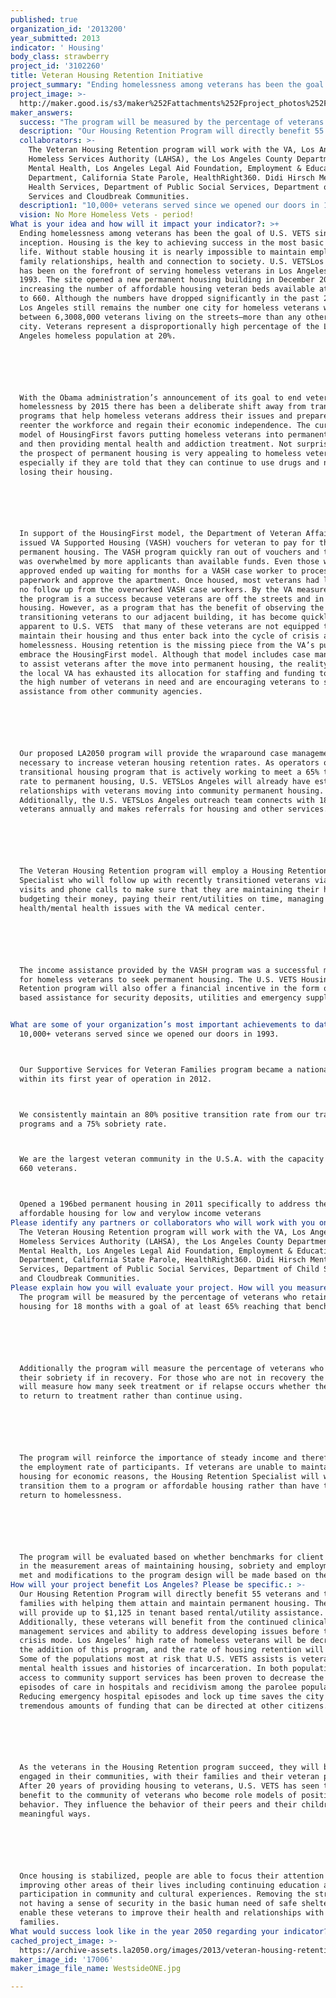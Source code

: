 ```yaml
---
published: true
organization_id: '2013200'
year_submitted: 2013
indicator: ' Housing'
body_class: strawberry
project_id: '3102260'
title: Veteran Housing Retention Initiative
project_summary: "Ending homelessness among veterans has been the goal of U.S. VETS since its inception. Housing is the key to achieving success in the most basic needs of life. Without stable housing it is nearly impossible to maintain employment, family relationships, health and connection to society. U.S. VETS-Los Angeles has been on the forefront of serving homeless veterans in Los Angeles since 1993. The site opened a new permanent housing building in December 2011 increasing the number of affordable housing veteran beds available at the site to 660. Although the numbers have dropped significantly in the past 20 years, Los Angeles still remains the number one city for homeless veterans with between 6,300-8,000 veterans living on the streets—more than any other American city. Veterans represent a disproportionally high percentage of the Los Angeles homeless population at 20%.\r\n\r\nWith the Obama administration’s announcement of its goal to end veteran homelessness by 2015 there has been a deliberate shift away from transitional programs that help homeless veterans address their issues and prepare them to re-enter the workforce and regain their economic independence. The current model of Housing-First favors putting homeless veterans into permanent housing and then providing mental health and addiction treatment. Not surprisingly, the prospect of permanent housing is very appealing to homeless veterans, especially if they are told that they can continue to use drugs and not risk losing their housing.\r\n\r\nIn support of the Housing-First model, the Department of Veteran Affairs (VA) issued VA Supported Housing (VASH) vouchers for veteran to pay for the permanent housing. The VASH program quickly ran out of vouchers and the system was overwhelmed by more applicants than available funds. Even those who were approved ended up waiting for months for a VASH case worker to process their paperwork and approve the apartment. Once housed, most veterans had little to no follow up from the overworked VASH case workers. By the VA measurements, the program is a success because veterans are off the streets and in permanent housing. However, as a program that has the benefit of observing the transitioning veterans to our adjacent building, it has become quickly apparent to U.S. VETS  that many of these veterans are not equipped to maintain their housing and thus enter back into the cycle of crisis and homelessness. Housing retention is the missing piece from the VA’s push to embrace the Housing-First model. Although that model includes case management to assist veterans after the move into permanent housing, the reality is that the local VA has exhausted its allocation for staffing and funding to serve the high number of veterans in need and are encouraging veterans to seek assistance from other community agencies. \r\n\r\nOur proposed LA2050 program will provide the wrap-around case management necessary to increase veteran housing retention rates. As operators of a transitional housing program that is actively working to meet a 65% transition rate to permanent housing, U.S. VETS-Los Angeles will already have established relationships with veterans moving into community permanent housing. Additionally, the U.S. VETS-Los Angeles outreach team connects with 1800-2000 veterans annually and makes referrals for housing and other services.\r\n\r\nThe Veteran Housing Retention program will employ a Housing Retention Specialist who will follow up with recently transitioned veterans via personal visits and phone calls to make sure that they are maintaining their homes, budgeting their money, paying their rent/utilities on time, managing their health/mental health issues with the VA medical center.\r\n\r\nThe income assistance provided by the VASH program was a successful motivation for homeless veterans to seek permanent housing. The U.S. VETS Housing Retention program will also offer a financial incentive in the form of tenant based assistance for security deposits, utilities and emergency supplies.\r\n"
project_image: >-
  http://maker.good.is/s3/maker%252Fattachments%252Fproject_photos%252Fimages%252F17006%252Fdisplay%252FWestsideONE.jpg=c570x385
maker_answers:
  success: "The program will be measured by the percentage of veterans who retain their housing for 18 months with a goal of at least 65% reaching that benchmark. \r\n\r\nAdditionally the program will measure the percentage of veterans who maintain their sobriety if in recovery. For those who are not in recovery the program will measure how many seek treatment or if relapse occurs whether they agree to return to treatment rather than continue using. \r\n\r\nThe program will reinforce the importance of steady income and therefore track the employment rate of participants. If veterans are unable to maintain their housing for economic reasons, the Housing Retention Specialist will work to transition them to a program or affordable housing rather than have them return to homelessness.\r\n\r\nThe program will be evaluated based on whether benchmarks for client success in the measurement areas of maintaining housing, sobriety and employment are met and modifications to the program design will be made based on the data."
  description: "Our Housing Retention Program will directly benefit 55 veterans and their families with helping them attain and maintain permanent housing. The program will provide up to $1,125 in tenant based rental/utility assistance. Additionally, these veterans will benefit from the continued clinical case management services and ability to address developing issues before they reach crisis mode. Los Angeles’ high rate of homeless veterans will be decreased by the addition of this program, and the rate of housing retention will increase. Some of the populations most at risk that U.S. VETS assists is veterans with mental health issues and histories of incarceration. In both populations, access to community support services has been proven to decrease the incidence episodes of care in hospitals and recidivism among the parolee population. Reducing emergency hospital episodes and lock up time saves the city and State tremendous amounts of funding that can be directed at other citizens. \r\n\r\nAs the veterans in the Housing Retention program succeed, they will be more engaged in their communities, with their families and their veteran peers. After 20 years of providing housing to veterans, U.S. VETS has seen the benefit to the community of veterans who become role models of positive behavior. They influence the behavior of their peers and their children in meaningful ways.\r\n\r\nOnce housing is stabilized, people are able to focus their attention on improving other areas of their lives including continuing education and participation in community and cultural experiences. Removing the stress of not having a sense of security in the basic human need of safe shelter will enable these veterans to improve their health and relationships with their families."
  collaborators: >-
    The Veteran Housing Retention program will work with the VA, Los Angeles
    Homeless Services Authority (LAHSA), the Los Angeles County Department of
    Mental Health, Los Angeles Legal Aid Foundation, Employment & Education
    Department, California State Parole, HealthRight360. Didi Hirsch Mental
    Health Services, Department of Public Social Services, Department of Child
    Services and Cloudbreak Communities.
  description1: "10,000+ veterans served since we opened our doors in 1993.\r\nOur Supportive Services for Veteran Families program became a national model within its first year of operation in 2012.\r\nWe consistently maintain an 80% positive transition rate from our transitional programs and a 75% sobriety rate. \r\nWe are the largest veteran community in the U.S.A. with the capacity to house 660 veterans.\r\nOpened a 196-bed permanent housing in 2011 specifically to address the need for affordable housing for low and very-low income veterans"
  vision: No More Homeless Vets - period!
What is your idea and how will it impact your indicator?: >+
  Ending homelessness among veterans has been the goal of U.S. VETS since its
  inception. Housing is the key to achieving success in the most basic needs of
  life. Without stable housing it is nearly impossible to maintain employment,
  family relationships, health and connection to society. U.S. VETSLos Angeles
  has been on the forefront of serving homeless veterans in Los Angeles since
  1993. The site opened a new permanent housing building in December 2011
  increasing the number of affordable housing veteran beds available at the site
  to 660. Although the numbers have dropped significantly in the past 20 years,
  Los Angeles still remains the number one city for homeless veterans with
  between 6,3008,000 veterans living on the streets—more than any other American
  city. Veterans represent a disproportionally high percentage of the Los
  Angeles homeless population at 20%.






  With the Obama administration’s announcement of its goal to end veteran
  homelessness by 2015 there has been a deliberate shift away from transitional
  programs that help homeless veterans address their issues and prepare them to
  reenter the workforce and regain their economic independence. The current
  model of HousingFirst favors putting homeless veterans into permanent housing
  and then providing mental health and addiction treatment. Not surprisingly,
  the prospect of permanent housing is very appealing to homeless veterans,
  especially if they are told that they can continue to use drugs and not risk
  losing their housing.






  In support of the HousingFirst model, the Department of Veteran Affairs (VA)
  issued VA Supported Housing (VASH) vouchers for veteran to pay for the
  permanent housing. The VASH program quickly ran out of vouchers and the system
  was overwhelmed by more applicants than available funds. Even those who were
  approved ended up waiting for months for a VASH case worker to process their
  paperwork and approve the apartment. Once housed, most veterans had little to
  no follow up from the overworked VASH case workers. By the VA measurements,
  the program is a success because veterans are off the streets and in permanent
  housing. However, as a program that has the benefit of observing the
  transitioning veterans to our adjacent building, it has become quickly
  apparent to U.S. VETS  that many of these veterans are not equipped to
  maintain their housing and thus enter back into the cycle of crisis and
  homelessness. Housing retention is the missing piece from the VA’s push to
  embrace the HousingFirst model. Although that model includes case management
  to assist veterans after the move into permanent housing, the reality is that
  the local VA has exhausted its allocation for staffing and funding to serve
  the high number of veterans in need and are encouraging veterans to seek
  assistance from other community agencies. 






  Our proposed LA2050 program will provide the wraparound case management
  necessary to increase veteran housing retention rates. As operators of a
  transitional housing program that is actively working to meet a 65% transition
  rate to permanent housing, U.S. VETSLos Angeles will already have established
  relationships with veterans moving into community permanent housing.
  Additionally, the U.S. VETSLos Angeles outreach team connects with 18002000
  veterans annually and makes referrals for housing and other services.






  The Veteran Housing Retention program will employ a Housing Retention
  Specialist who will follow up with recently transitioned veterans via personal
  visits and phone calls to make sure that they are maintaining their homes,
  budgeting their money, paying their rent/utilities on time, managing their
  health/mental health issues with the VA medical center.






  The income assistance provided by the VASH program was a successful motivation
  for homeless veterans to seek permanent housing. The U.S. VETS Housing
  Retention program will also offer a financial incentive in the form of tenant
  based assistance for security deposits, utilities and emergency supplies.


What are some of your organization’s most important achievements to date?: >-
  10,000+ veterans served since we opened our doors in 1993.



  Our Supportive Services for Veteran Families program became a national model
  within its first year of operation in 2012.



  We consistently maintain an 80% positive transition rate from our transitional
  programs and a 75% sobriety rate. 



  We are the largest veteran community in the U.S.A. with the capacity to house
  660 veterans.



  Opened a 196bed permanent housing in 2011 specifically to address the need for
  affordable housing for low and verylow income veterans
Please identify any partners or collaborators who will work with you on this project.: >-
  The Veteran Housing Retention program will work with the VA, Los Angeles
  Homeless Services Authority (LAHSA), the Los Angeles County Department of
  Mental Health, Los Angeles Legal Aid Foundation, Employment & Education
  Department, California State Parole, HealthRight360. Didi Hirsch Mental Health
  Services, Department of Public Social Services, Department of Child Services
  and Cloudbreak Communities.
Please explain how you will evaluate your project. How will you measure success?: >-
  The program will be measured by the percentage of veterans who retain their
  housing for 18 months with a goal of at least 65% reaching that benchmark. 






  Additionally the program will measure the percentage of veterans who maintain
  their sobriety if in recovery. For those who are not in recovery the program
  will measure how many seek treatment or if relapse occurs whether they agree
  to return to treatment rather than continue using. 






  The program will reinforce the importance of steady income and therefore track
  the employment rate of participants. If veterans are unable to maintain their
  housing for economic reasons, the Housing Retention Specialist will work to
  transition them to a program or affordable housing rather than have them
  return to homelessness.






  The program will be evaluated based on whether benchmarks for client success
  in the measurement areas of maintaining housing, sobriety and employment are
  met and modifications to the program design will be made based on the data.
How will your project benefit Los Angeles? Please be specific.: >-
  Our Housing Retention Program will directly benefit 55 veterans and their
  families with helping them attain and maintain permanent housing. The program
  will provide up to $1,125 in tenant based rental/utility assistance.
  Additionally, these veterans will benefit from the continued clinical case
  management services and ability to address developing issues before they reach
  crisis mode. Los Angeles’ high rate of homeless veterans will be decreased by
  the addition of this program, and the rate of housing retention will increase.
  Some of the populations most at risk that U.S. VETS assists is veterans with
  mental health issues and histories of incarceration. In both populations,
  access to community support services has been proven to decrease the incidence
  episodes of care in hospitals and recidivism among the parolee population.
  Reducing emergency hospital episodes and lock up time saves the city and State
  tremendous amounts of funding that can be directed at other citizens. 






  As the veterans in the Housing Retention program succeed, they will be more
  engaged in their communities, with their families and their veteran peers.
  After 20 years of providing housing to veterans, U.S. VETS has seen the
  benefit to the community of veterans who become role models of positive
  behavior. They influence the behavior of their peers and their children in
  meaningful ways.






  Once housing is stabilized, people are able to focus their attention on
  improving other areas of their lives including continuing education and
  participation in community and cultural experiences. Removing the stress of
  not having a sense of security in the basic human need of safe shelter will
  enable these veterans to improve their health and relationships with their
  families.
What would success look like in the year 2050 regarding your indicator?: No More Homeless Vets  period!
cached_project_image: >-
  https://archive-assets.la2050.org/images/2013/veteran-housing-retention-initiative/maker.good.is/s3/maker%252Fattachments%252Fproject_photos%252Fimages%252F17006%252Fdisplay%252FWestsideONE.jpg=c570x385.jpg
maker_image_id: '17006'
maker_image_file_name: WestsideONE.jpg

---
```

